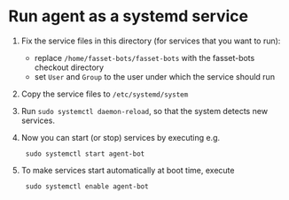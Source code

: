 # Run agent as a systemd service

1) Fix the service files  in this directory (for services that you want to run):

    * replace `/home/fasset-bots/fasset-bots` with the fasset-bots checkout directory
    * set `User` and `Group` to the user under which the service should run

2) Copy the service files to `/etc/systemd/system`

3) Run `sudo systemctl daemon-reload`, so that the system detects new services.

4) Now you can start (or stop) services by executing e.g.

        sudo systemctl start agent-bot

5) To make services start automatically at boot time, execute

        sudo systemctl enable agent-bot
